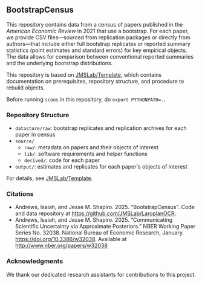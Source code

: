 ## BootstrapCensus

This repository contains data from a census of papers published in the *American Economic Review* in 2021 that use a bootstrap. For each paper, we provide CSV files—sourced from replication packages or directly from authors—that include either full bootstrap replicates or reported summary statistics (point estimates and standard errors) for key empirical objects. The data allows for comparison between conventional reported summaries and the underlying bootstrap distributions.

This repository is based on [JMSLab/Template](https://github.com/JMSLab/Template/tree/e1fccecbf3b9dfc1c2479912cf3315cb9e6f9fe5), which contains documentation on prerequisites, repository structure, and procedure to rebuild objects. 

Before running `scons` in this repository, do `export PYTHONPATH=.`.

### Repository Structure

- `datastore/raw`: bootstrap replicates and replication archives for each paper in census
- `source/`
  - `raw/`: metadata on papers and their objects of interest
  - `lib/`: software requirements and helper functions
  - `derived/`: code for each paper
- `output/`: estimates and replicates for each paper's objects of interest

For details, see [JMSLab/Template](https://github.com/JMSLab/Template/tree/e1fccecbf3b9dfc1c2479912cf3315cb9e6f9fe5).

### Citations

* Andrews, Isaiah, and Jesse M. Shapiro. 2025. "BootstrapCensus". Code and data repository at <https://github.com/JMSLab/LaroplanOCR>.
* Andrews, Isaiah, and Jesse M. Shapiro. 2025. “Communicating Scientific Uncertainty via Approximate Posteriors.” NBER Working Paper Series No. 32038. National Bureau of Economic Research, January. https://doi.org/10.3386/w32038. Available at http://www.nber.org/papers/w32038

### Acknowledgments

We thank our dedicated research assistants for contributions to this project.
